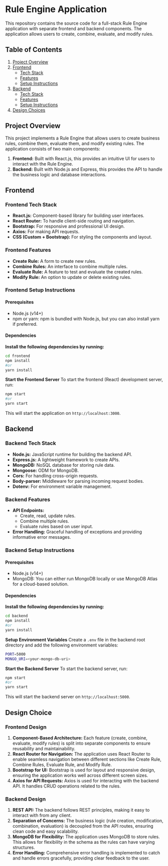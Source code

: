 # Rule Engine Application

This repository contains the source code for a full-stack Rule Engine application with separate frontend and backend components. The application allows users to create, combine, evaluate, and modify rules.

## Table of Contents

1. [Project Overview](#project-overview)
2. [Frontend](#frontend)
    - [Tech Stack](#frontend-tech-stack)
    - [Features](#frontend-features)
    - [Setup Instructions](#frontend-setup-instructions)
3. [Backend](#backend)
    - [Tech Stack](#backend-tech-stack)
    - [Features](#backend-features)
    - [Setup Instructions](#backend-setup-instructions)
4. [Design Choices](#design-choice)

## Project Overview

This project implements a Rule Engine that allows users to create business rules, combine them, evaluate them, and modify existing rules. The application consists of two main components:

1. **Frontend:** Built with React.js, this provides an intuitive UI for users to interact with the Rule Engine.
2. **Backend:** Built with Node.js and Express, this provides the API to handle the business logic and database 
   interactions.

## Frontend

### Frontend Tech Stack

- **React.js:** Component-based library for building user interfaces.
- **React Router:** To handle client-side routing and navigation.
- **Bootstrap:** For responsive and professional UI design.
- **Axios:** For making API requests.
- **CSS (Custom + Bootstrap):** For styling the components and layout.

### Frontend Features
- **Create Rule:** A form to create new rules.
- **Combine Rules:** An interface to combine multiple rules.
- **Evaluate Rule:** A feature to test and evaluate the created rules.
- **Modify Rule:** An option to update or delete existing rules.

### Frontend Setup Instructions

#### Prerequisites
- Node.js (v14+)
- npm or yarn: npm is bundled with Node.js, but you can also install yarn if preferred.

#### Dependencies
**Install the following dependencies by running:**
```bash
cd frontend
npm install
#or
yarn install
```
**Start the Frontend Server**
To start the frontend (React) development server, run:
```bash
npm start
#or
yarn start
```

This will start the application on `http://localhost:3000`.


## Backend

### Backend Tech Stack

- **Node.js:** JavaScript runtime for building the backend API.
- **Express.js:** A lightweight framework to create APIs.
- **MongoDB:** NoSQL database for storing rule data.
- **Mongoose:** ODM for MongoDB.
- **Cors:** For handling cross-origin requests.
- **Body-parser:** Middleware for parsing incoming request bodies.
- **Dotenv:** For environment variable management.

### Backend Features

- **API Endpoints:**
    - Create, read, update rules.
    - Combine multiple rules.
    - Evaluate rules based on user input.
- **Error Handling:** Graceful handling of exceptions and providing informative error messages.

### Backend Setup Instructions

#### Prerequisites
- Node.js (v14+)
- MongoDB: You can either run MongoDB locally or use MongoDB Atlas for a cloud-based solution.

#### Dependencies
**Install the following dependencies by running:**
```bash
cd backend
npm install
#or
yarn install
```
**Setup Environment Variables**
Create a `.env` file in the backend root directory and add the following environment variables:
```bash
PORT=5000
MONGO_URI=<your-mongo-db-uri>
```
**Start the Backend Server**
To start the backend server, run:
```bash
npm start
#or
yarn start
```

This will start the backend server on `http://localhost:5000`.


## Design Choice

### Frontend Design

1. **Component-Based Architecture:** Each feature (create, combine, evaluate, modify rules) is split into 
   separate components to ensure reusability and maintainability.
2. **React Router for Navigation:** The application uses React Router to enable seamless navigation between 
   different sections like Create Rule, Combine Rules, Evaluate Rule, and Modify Rule.
3. **Bootstrap for UI:** Bootstrap is used for layout and responsive design, ensuring the application works 
   well across different screen sizes.
4. **Axios for API Requests:** Axios is used for interacting with the backend API. It handles CRUD operations 
   related to the rules.


### Backend Design

1. **REST API:** The backend follows REST principles, making it easy to interact with from any client.
2. **Separation of Concerns:** The business logic (rule creation, modification, combination, evaluation) is 
   decoupled from the API routes, ensuring clean code and easy scalability.
3. **MongoDB for Flexibility:** The application uses MongoDB to store rules. This allows for flexibility in the 
   schema as the rules can have varying structures.
4. **Error Handling:** Comprehensive error handling is implemented to catch and handle errors gracefully, 
   providing clear feedback to the user.